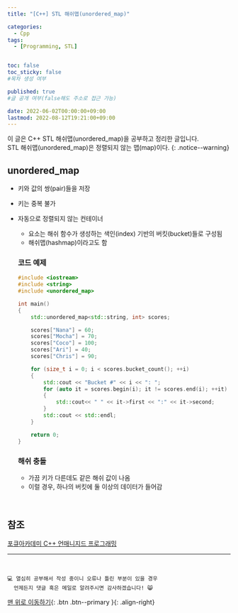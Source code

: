 ```yaml
---
title: "[C++] STL 해쉬맵(unordered_map)" 

categories:
  - Cpp
tags:
  - [Programming, STL]


toc: false
toc_sticky: false
#목차 생성 여부

published: true
#글 공개 여부(false해도 주소로 접근 가능)

date: 2022-06-02T00:00:00+09:00
lastmod: 2022-08-12T19:21:00+09:00
---
```


<!-- description : 25자에서 160자 사이 -->
이 글은 C++ STL 해쉬맵(unordered_map)을 공부하고 정리한 글입니다.<br>
STL 해쉬맵(unordered_map)은 정렬되지 않는 맵(map)이다.
{: .notice--warning}

## unordered_map
- 키와 값의 쌍(pair)들을 저장
- 키는 중복 불가
- 자동으로 정렬되지 않는 컨테이너
  - 요소는 해쉬 함수가 생성하는 색인(index) 기반의 버킷(bucket)들로 구성됨
  - 해쉬맵(hashmap)이라고도 함

  ### 코드 예제
  ```cpp
  #include <iostream>
  #include <string>
  #include <unordered_map>

  int main()
  {
      std::unordered_map<std::string, int> scores;

      scores["Nana"] = 60;
      scores["Mocha"] = 70;
      scores["Coco"] = 100;
      scores["Ari"] = 40;
      scores["Chris"] = 90;

      for (size_t i = 0; i < scores.bucket_count(); ++i)
      {
          std::cout << "Bucket #" << i << ": ";
          for (auto it = scores.begin(i); it != scores.end(i); ++it)
          {
              std::cout<< " " << it->first << ":" << it->second;
          }
          std::cout << std::endl;
      }

      return 0;
  }
  ```

  ### 해쉬 충돌
  - 가끔 키가 다른데도 같은 해쉬 값이 나옴
  - 이럴 경우, 하나의 버킷에 둘 이상의 데이터가 들어감

<br>

## 참조
[포큐아카데미 C++ 언매니지드 프로그래밍](https://pocu-ko.teachable.com/p/comp3200)

***
<br>

    💻 열심히 공부해서 작성 중이니 오류나 틀린 부분이 있을 경우 
      언제든지 댓글 혹은 메일로 알려주시면 감사하겠습니다! 😸


[맨 위로 이동하기](#){: .btn .btn--primary }{: .align-right}